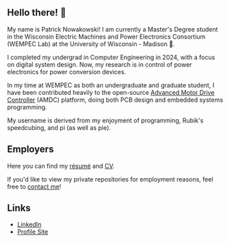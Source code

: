 ## Hello there! 👋

My name is Patrick Nowakowski! I am currently a Master's Degree student in the Wisconsin Electric Machines and Power Electronics Consortium (WEMPEC Lab) at the University of Wisconsin - Madison 🦡.

I completed my undergrad in Computer Engineering in 2024, with a focus on digital system design. Now, my research is in control of power electronics for power conversion devices.

In my time at WEMPEC as both an undergraduate and graduate student, I have been contributed heavily to the open-source [Advanced Motor Drive Controller](https://www.amdc.dev) (AMDC) platform, doing both PCB design and embedded systems programming.

My username is derived from my enjoyment of programming, Rubik's speedcubing, and pi (as well as pie).

## Employers

Here you can find my [résumé](https://github.com/codecubepi/codecubepi/blob/main/nowakowski_patrick_resume.pdf) and [CV](https://github.com/codecubepi/codecubepi/blob/main/nowakowski_patrick_cv.pdf).

If you'd like to view my private repositories for employment reasons, feel free to [contact me](mailto:pnowakowski@wisc.edu)!

## Links

- [LinkedIn](https://www.linkedin.com/in/codecubepi/)
- [Profile Site]()

<!--
**codecubepi/codecubepi** is a ✨ _special_ ✨ repository because its `README.md` (this file) appears on your GitHub profile.

Here are some ideas to get you started:

- 🔭 I’m currently working on ...
- 🌱 I’m currently learning ...
- 👯 I’m looking to collaborate on ...
- 🤔 I’m looking for help with ...
- 💬 Ask me about ...
- 📫 How to reach me: ...
- 😄 Pronouns: ...
- ⚡ Fun fact: ...
-->
